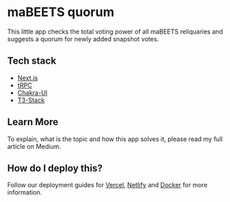 # maBEETS quorum

This little app checks the total voting power of all maBEETS reliquaries and suggests a quorum for newly added snapshot votes.

## Tech stack

- [Next.js](https://nextjs.org)
- [tRPC](https://trpc.io)
- [Chakra-UI](https://chakra-ui.com/)
- [T3-Stack](https://create.t3.gg/)

## Learn More

To explain, what is the topic and how this app solves it, please read my full article on Medium.

## How do I deploy this?

Follow our deployment guides for [Vercel](https://create.t3.gg/en/deployment/vercel), [Netlify](https://create.t3.gg/en/deployment/netlify) and [Docker](https://create.t3.gg/en/deployment/docker) for more information.
